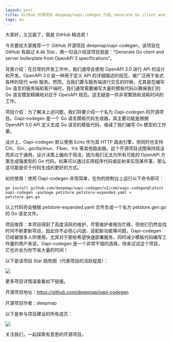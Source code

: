```yaml
---
layout: post
title: GitHub 开源项目 deepmap/oapi-codegen 介绍，Generate Go client and server boilerplate from OpenAPI 3 specifications
tags: Go
---
```


大家好，又见面了，我是 GitHub 精选君！

今天要给大家推荐一个 GitHub 开源项目 deepmap/oapi-codegen，该项目在 GitHub 有超过 4.4k Star，用一句话介绍该项目就是：“Generate Go client and server boilerplate from OpenAPI 3 specifications”。





背景介绍：在日常的开发工作中，我们通常会使用 OpenAPI 3.0 进行 API 的设计和开发。OpenAPI 3.0 是一种用于定义 API 的详细描述的规范，被广泛用于各式各样的现代 web 服务。然而，当我们要与服务端进行交互的时候，尤其是在编写 Go 语言的服务端和客户端时，我们通常需要编写大量的模板代码以确保我们的 Go 语言模型精确地对应于 OpenAPI 规范。这无疑是一件非常繁琐和消耗时间的工作。

项目介绍：为了解决上述问题，我们将要介绍一个名为 Oapi-codegen 的开源项目。Oapi-codegen 是一个 Go 语言模板代码生成器，其主要功能是根据 OpenAPI 3.0 API 定义生成 Go 语言的模板代码，缩减了我们编写 Go 模型的工作量。

设计上，Oapi-codegen 默认使用 Echo 作为其 HTTP 路由引擎，但同时也支持 Chi、Gin、gorilla/mux、Fiber、Iris 等其他路由器。这个开源项目试图保持简洁而非过于通用，设计决策上偏向于简洁，因为我们无法为所有可能的 OpenAPI 方案生成强类型的 Go 代码，如果可以通过实用程序代码或反射来实现某件事，那么这可能是优于代码生成的更好的方式。

如何使用：使用 Oapi-codegen 非常简单，在你的控制台上运行以下命令即可：
```
go install github.com/deepmap/oapi-codegen/v2/cmd/oapi-codegen@latest
oapi-codegen -package petstore petstore-expanded.yaml > petstore.gen.go
```
以上代码将会根据 petstore-expanded.yaml 文件生成一个名为 petstore.gen.go 的 Go 语言文件。

项目推荐：本项目得到了高度活跃的维护，尽管维护者相当忙碌，但他们仍然会找时间不断更新项目，因此你不必担心闪退、适配新功能等问题。Oapi-codegen 已经被很多人所使用，尤其对于那些希望快速部署服务，同时减少模板代码编写工作量的用户来说，Oapi-codegen 是一个非常不错的选择。快来试试这个项目，它也许会为你节省大量的时间！


以下是该项目 Star 趋势图（代表项目的活跃程度）：

![](https://api.star-history.com/svg?repos=deepmap/oapi-codegen&type=Timeline)

更多项目详情请查看如下链接。

开源项目地址：https://github.com/deepmap/oapi-codegen 

开源项目作者：deepmap

以下是参与项目建设的所有成员：

![](https://contrib.rocks/image?repo=deepmap/oapi-codegen)

关注我们，一起探索有意思的开源项目。

